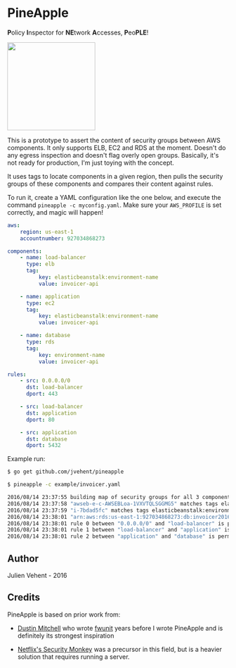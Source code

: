 PineApple
=========

**P**olicy **I**nspector for **NE**twork **A**ccesses, **P**eo**PLE**!

<img src="https://raw.githubusercontent.com/jvehent/pineapple/master/statics/pineapple.png" width=200 >

This is a prototype to assert the content of security groups between AWS
components. It only supports ELB, EC2 and RDS at the moment. Doesn't do any
egress inspection and doesn't flag overly open groups. Basically, it's not ready
for production, I'm just toying with the concept.

It uses tags to locate components in a given region, then pulls the security
groups of these components and compares their content against rules.

To run it, create a YAML configuration like the one below, and execute the
command `pineapple -c myconfig.yaml`. Make sure your `AWS_PROFILE` is set
correctly, and magic will happen!

```yaml
aws:
    region: us-east-1
    accountnumber: 927034868273

components:
    - name: load-balancer
      type: elb
      tag:
          key: elasticbeanstalk:environment-name
          value: invoicer-api

    - name: application
      type: ec2
      tag: 
          key: elasticbeanstalk:environment-name
          value: invoicer-api

    - name: database
      type: rds
      tag:
          key: environment-name
          value: invoicer-api

rules:
    - src: 0.0.0.0/0
      dst: load-balancer
      dport: 443

    - src: load-balancer
      dst: application
      dport: 80

    - src: application
      dst: database
      dport: 5432
```

Example run:
```bash
$ go get github.com/jvehent/pineapple

$ pineapple -c example/invoicer.yaml

2016/08/14 23:37:55 building map of security groups for all 3 components
2016/08/14 23:37:58 "awseb-e-c-AWSEBLoa-1VXVTQLSGGMG5" matches tags elasticbeanstalk:environment-name:invoicer-api
2016/08/14 23:37:59 "i-7bdad5fc" matches tags elasticbeanstalk:environment-name:invoicer-api
2016/08/14 23:38:01 "arn:aws:rds:us-east-1:927034868273:db:invoicer201605211320" matches tags environment-name:invoicer-api
2016/08/14 23:38:01 rule 0 between "0.0.0.0/0" and "load-balancer" is permitted
2016/08/14 23:38:01 rule 1 between "load-balancer" and "application" is permitted
2016/08/14 23:38:01 rule 2 between "application" and "database" is permitted
```

Author
------
Julien Vehent - 2016

Credits
-------
PineApple is based on prior work from:

* [Dustin Mitchell](https://github.com/djmitche) who wrote
  [fwunit](https://github.com/mozilla/build-fwunit) years before I wrote PineApple
  and is definitely its strongest inspiration

* [Netflix's Security
  Monkey](https://github.com/Netflix/security_monkey) was a precursor in this
  field, but is a heavier solution that requires running a server.

